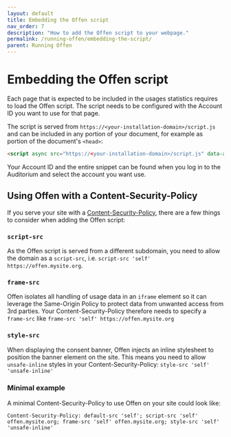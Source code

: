 ```yaml
---
layout: default
title: Embedding the Offen script
nav_order: 7
description: "How to add the Offen script to your webpage."
permalink: /running-offen/embedding-the-script/
parent: Running Offen
---
```


<!--
Copyright 2020 - Offen Authors <hioffen@posteo.de>
SPDX-License-Identifier: Apache-2.0
-->

# Embedding the Offen script

Each page that is expected to be included in the usages statistics requires to load the Offen script. The script needs to be configured with the Account ID you want to use for that page.

The script is served from `https://<your-installation-domain>/script.js` and can be included in any portion of your document, for example as portion of the document's `<head>`:

```html
<script async src="https://<your-installation-domain>/script.js" data-account-id="<your-account-id>"></script>
```

Your Account ID and the entire snippet can be found when you log in to the Auditorium and select the account you want use.

## Using Offen with a Content-Security-Policy

If you serve your site with a [Content-Security-Policy][csp], there are a few things to consider when adding the Offen script:

[csp]: https://developer.mozilla.org/en-US/docs/Web/HTTP/CSP

### `script-src`

As the Offen script is served from a different subdomain, you need to allow the domain as a `script-src`, i.e. `script-src 'self' https://offen.mysite.org`.

### `frame-src`

Offen isolates all handling of usage data in an `iframe` element so it can leverage the Same-Origin Policy to protect data from unwanted access from 3rd parties. Your Content-Security-Policy therefore needs to specify a `frame-src` like `frame-src 'self' https://offen.mysite.org`

### `style-src`

When displaying the consent banner, Offen injects an inline stylesheet to position the banner element on the site. This means you need to allow `unsafe-inline` styles in your Content-Security-Policy: `style-src 'self' 'unsafe-inline'`

### Minimal example

A minimal Content-Security-Policy to use Offen on your site could look like:

```http
Content-Security-Policy: default-src 'self'; script-src 'self' offen.mysite.org; frame-src 'self' offen.mysite.org; style-src 'self' 'unsafe-inline'
```
